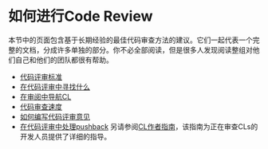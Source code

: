 # 如何进行Code Review
本节中的页面包含基于长期经验的最佳代码审查方法的建议。它们一起代表一个完整的文档，分成许多单独的部分。你不必全部阅读，但是很多人发现阅读整组对他们自己和他们的团队都很有帮助。

- [代码评审标准](standard.md)
- [在代码评审中寻找什么](looking-for.md)
- [在审阅中导航CL](navigate.md)
- [代码审查速度](speed.md)
- [如何编写代码评审意见](comments.md)
- [在代码评审中处理pushback](pushback.md)
另请参阅[CL作者指南](../developer/)，该指南为正在审查CLs的开发人员提供了详细的指导。
